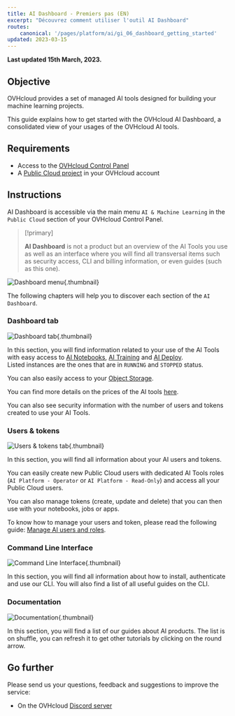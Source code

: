 ```yaml
---
title: AI Dashboard - Premiers pas (EN)
excerpt: "Découvrez comment utiliser l'outil AI Dashboard"
routes:
    canonical: '/pages/platform/ai/gi_06_dashboard_getting_started'
updated: 2023-03-15
---
```


**Last updated 15th March, 2023.**

## Objective

OVHcloud provides a set of managed AI tools designed for building your machine learning projects.

This guide explains how to get started with the OVHcloud AI Dashboard, a consolidated view of your usages of the OVHcloud AI tools.

## Requirements

- Access to the [OVHcloud Control Panel](https://www.ovh.com/auth/?action=gotomanager&from=https://www.ovh.com/fr/&ovhSubsidiary=fr)
- A [Public Cloud project](https://www.ovhcloud.com/fr/public-cloud/) in your OVHcloud account

## Instructions

AI Dashboard is accessible via the main menu `AI & Machine Learning` in the `Public Cloud` section of your OVHcloud Control Panel.

> [!primary]
>
> **AI Dashboard** is not a product but an overview of the AI Tools you use as well as an interface where you will find all transversal items such as security access, CLI and billing information, or even guides (such as this one).
>

![Dashboard menu](images/dashboard-01.jpg){.thumbnail}

The following chapters will help you to discover each section of the `AI Dashboard`.

### Dashboard tab

![Dashboard tab](images/dashboard-02.png){.thumbnail}

In this section, you will find information related to your use of the AI Tools with easy access to [AI Notebooks](/pages/platform/ai/notebook_guide_introduction_definition), [AI Training](/pages/platform/ai/training_guide_02_howto_submit_job) and [AI Deploy](/pages/platform/ai/deploy_guide_02_getting_started).  
Listed instances are the ones that are in `RUNNING` and `STOPPED` status.

You can also easily access to your [Object Storage](https://docs.ovh.com/fr/storage/object-storage/).

You can find more details on the prices of the AI tools [here](https://www.ovhcloud.com/fr/public-cloud/prices/#ai-&-machine-learning).

You can also see security information with the number of users and tokens created to use your AI Tools.

### Users & tokens

![Users & tokens tab](images/dashboard-03.png){.thumbnail}

In this section, you will find all information about your AI users and tokens.

You can easily create new Public Cloud users with dedicated AI Tools roles (`AI Platform - Operator` or `AI Platform - Read-Only`) and access all your Public Cloud users.

You can also manage tokens (create, update and delete) that you can then use with your notebooks, jobs or apps.

To know how to manage your users and token, please read the following guide: [Manage AI users and roles](/pages/platform/ai/gi_01_manage_users).

### Command Line Interface 

![Command Line Interface](images/dashboard-04.png){.thumbnail}

In this section, you will find all information about how to install, authenticate and use our CLI.
You will also find a list of all useful guides on the CLI.

### Documentation

![Documentation ](images/dashboard-05.png){.thumbnail}

In this section, you will find a list of our guides about AI products. The list is on shuffle, you can refresh it to get other tutorials by clicking on the round arrow.

## Go further

Please send us your questions, feedback and suggestions to improve the service:

- On the OVHcloud [Discord server](https://discord.com/invite/vXVurFfwe9)
